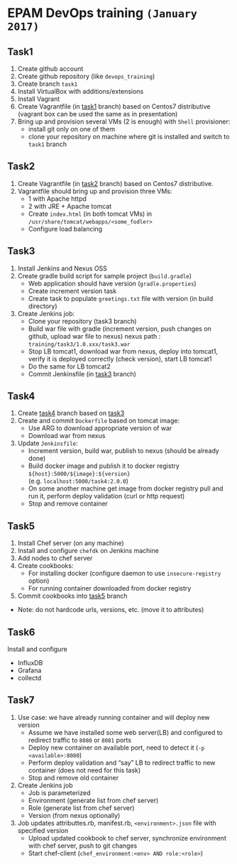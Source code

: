 # EPAM DevOps training `(January 2017)`

## Task1
1. Create github account
2. Create github repository (like `devops_training`)
3. Create branch `task1`
4. Install VirtualBox with additions/extensions
5. Install Vagrant
6. Create Vagrantfile (in [task1](https://github.com/JugosD/devops_training/tree/task1) branch) based on Centos7 distributive (vagrant box can be used the same as in presentation)
7. Bring up and provision several VMs (2 is enough) with `Shell` provisioner:
	- install git only on one of them
	- clone your repository on machine where git is installed and switch to `task1` branch

## Task2
1. Create Vagrantfile (in [task2](https://github.com/JugosD/devops_training/tree/task2) branch) based on Centos7 distributive.
2. Vagrantfile should bring up and provision three VMs:
	- 1 with Apache httpd
	- 2 with JRE + Apache tomcat
	- Create `index.html` (in both tomcat VMs) in `/usr/share/tomcat/webapps/<some_fodler>`
	- Configure load balancing

## Task3
1. Install Jenkins and Nexus OSS
2. Create gradle build script for sample project (`build.gradle`)
	- Web application should have version (`gradle.properties`)
	- Create increment version task
	- Create task to populate `greetings.txt` file with version (in build directory)
3. Create Jenkins job:
	- Clone your repository (task3 branch)
	- Build war file with gradle (increment version,
	push changes on github, upload war file to nexus) nexus path :
	`training/task3/1.0.xxx/task3.war`
	- Stop LB tomcat1, download war from nexus, deploy into tomcat1,
	verify it is deployed correctly (check version), start LB tomcat1
	- Do the same for LB tomcat2
	- Commit Jenkinsfile (in [task3](https://github.com/JugosD/devops_training/tree/task3) branch)

## Task4
1. Create [task4](http://github.com/JugosD/devops_training/tree/task4) branch based on [task3](https://github.com/JugosD/devops_training/tree/task3)
2. Create and commit `Dockerfile` based on tomcat image:
	- Use ARG to download appropriate version of war
	- Download war from nexus
3. Update `Jenkinsfile`:
	- Increment version, build war, publish to nexus (should be already done)
	- Build docker image and publish it to docker registry `${host}:5000/${image}:${version}`  
	(e.g. `localhost:5000/task4:2.0.0`)
	- On some another machine get image from docker registry pull and run it, perform deploy validation (curl or http request)
	- Stop and remove container

## Task5
1. Install Chef server (on any machine)
2. Install and configure `chefdk` on Jenkins machine
3. Add nodes to chef server
4. Create cookbooks:
	- For installing docker (configure daemon to use `insecure-registry` option)
	- For running container downloaded from docker registry
5. Commit cookbooks into [task5](http://github.com/JugosD/depops_training/tree/task5) branch
- Note: do not hardcode urls, versions, etc. (move it to attributes)

## Task6
Install and configure

- InfluxDB
- Grafana
- collectd

## Task7
1. Use case: we have already running container and will deploy new version
	- Assume we have installed some web server(LB) and configured to redirect traffic to `8080` or `8081` ports
	- Deploy new container on available port, need to detect it (`-p <available>:8080`)
	- Perform deploy validation and “say” LB to redirect traffic to new container (does not need for this task)
	- Stop and remove old container
2. Create Jenkins job
	- Job is parameterized
	- Environment (generate list from chef server)
	- Role (generate list from chef server)
	- Version (from nexus optionally)
3. Job updates attributtes.rb, manifest.rb, `<environment>.json` file with specified version
	- Upload updated cookbook to chef server, synchronize environment with chef server, push to git changes
	- Start chef-client (`chef_environment:<env> AND role:<role>`)
